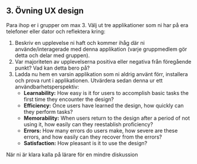 ## 3. Övning UX design

Para ihop er i grupper om max 3. Välj ut tre applikationer som ni har på era telefoner eller dator och reflektera kring:

1. Beskriv en upplevelse ni haft och kommer ihåg där ni använde/interagerade med denna applikation (varje gruppmedlem gör detta och delar med gruppen).
2. Var majoriteten av upplevelserna positiva eller negativa från föregående punkt? Vad kan detta bero på?
3. Ladda nu hem en varsin applikation som ni aldrig använt förr, installera och prova runt i applikationen. Utvärdera sedan denna ur ett användbarhetsperspektiv:
	* **Learnability:** How easy is it for users to accomplish basic tasks the first time they encounter the design?
	* **Efficiency:** Once users have learned the design, how quickly can they perform tasks?
	* **Memorability:** When users return to the design after a period of not using it, how easily can they reestablish proficiency?
	* **Errors:** How many errors do users make, how severe are these errors, and how easily can they recover from the errors?
	* **Satisfaction:** How pleasant is it to use the design?

När ni är klara kalla på lärare för en mindre diskussion
